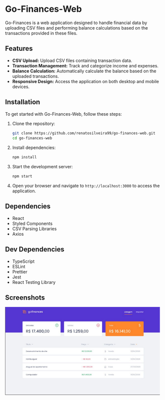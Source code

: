 # Go-Finances-Web

Go-Finances is a web application designed to handle financial data by uploading CSV files and performing balance calculations based on the transactions provided in these files.

## Features

- **CSV Upload:** Upload CSV files containing transaction data.
- **Transaction Management:** Track and categorize income and expenses.
- **Balance Calculation:** Automatically calculate the balance based on the uploaded transactions.
- **Responsive Design:** Access the application on both desktop and mobile devices.

## Installation

To get started with Go-Finances-Web, follow these steps:

1. Clone the repository:

   ```bash
   git clone https://github.com/renatosilveira99/go-finances-web.git
   cd go-finances-web
   ```

2. Install dependencies:

   ```bash
   npm install
   ```

3. Start the development server:

   ```bash
   npm start
   ```

4. Open your browser and navigate to `http://localhost:3000` to access the application.

## Dependencies

- React
- Styled Components
- CSV Parsing Libraries
- Axios

## Dev Dependencies

- TypeScript
- ESLint
- Prettier
- Jest
- React Testing Library

## Screenshots

<img src="/image.png" alt="Go-Finances Web Screenshot" />
